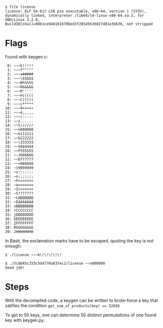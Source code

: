 ```
$ file license 
license: ELF 64-bit LSB pie executable, x86-64, version 1 (SYSV), dynamically linked, interpreter /lib64/ld-linux-x86-64.so.2, for GNU/Linux 3.2.0, BuildID[sha1]=08b1ce949101670bed3f28545636027d81e3b636, not stripped
```

# Flags

Found with keygen.c:

```
 0: ~~~k!!!!!
 1: ~~~f"""""
 2: ~~~a#####
 3: ~~~\$$$$$
 4: ~~~W%%%%%
 5: ~~~R&&&&&
 6: ~~~M'''''
 7: ~~~H(((((
 8: ~~~C)))))
 9: ~~~>*****
10: ~~~9+++++
11: ~~~4,,,,,
12: ~~~/-----
13: ~~z......
14: ~~t//////
15: ~~n000000
16: ~~h111111
17: ~~b222222
18: ~~\333333
19: ~~V444444
20: ~~P555555
21: ~~J666666
22: ~~D777777
23: ~~>888888
24: ~}9999999
25: ~v:::::::
26: ~o;;;;;;;
27: ~h<<<<<<<
28: ~a=======
29: ~Z>>>>>>>
30: ~S???????
31: ~L@@@@@@@
32: ~EAAAAAAA
33: zBBBBBBBB
34: rCCCCCCCC
35: jDDDDDDDD
36: bEEEEEEEE
37: ZFFFFFFFF
38: RGGGGGGGG
39: JHHHHHHHH
```

In Bash, the exclamation marks have to be escaped, quoting the key is not enough:

`$ ./license ~~~k\!\!\!\!\!`


```
$ ./5c8d45c333c5d4776a837ec2/license ~~n000000
Good job!
```

# Steps

With the decompiled code, a keygen can be written to brute-force a key that satifies the condition `get_sum_of_products(key) == 52650`

To get to 50 keys, one can determine 50 distinct permutations of one found key with keygen.py.